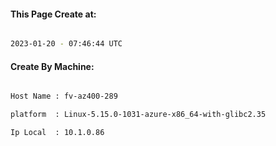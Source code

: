 
   
#### This Page Create at:

```bash

2023-01-20 - 07:46:44 UTC

```

#### Create By Machine:

```bash

Host Name : fv-az400-289

platform  : Linux-5.15.0-1031-azure-x86_64-with-glibc2.35

Ip Local  : 10.1.0.86

```

